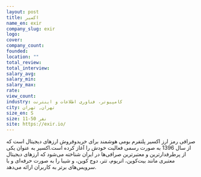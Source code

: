 ```yaml
---
layout: post
title: اکسیر
name_en: exir
company_slug: exir
logo: 
cover: 
company_count:
founded:
location: ""
total_review: 
total_interview: 
salary_avg: 
salary_min: 
salary_max: 
rate: 
view_count: 
industry: کامپیوتر، فناوری اطلاعات و اینترنت
city: تهران, تهران
size_en: S
size: 11-50 نفر
site: https://exir.io/
---
```


 صرافی رمز ارز
 اکسیر پلتفرم بومی هوشمند برای خریدوفروش ارزهای دیجیتال است که از سال 1396 به صورت رسمی فعالیت خودش را آغاز کرده است.اکسیر به عنوان یکی از پرطرفدارترین و معتبرترین صرافی‌ها در ایران شناخته می‌شود که ارزهای دیجیتال معتبری مانند بیت‌کوین، اتریوم، تتر، دوج کوین، و شیبا را به صورت حرفه‌ای و با سرویس‌های برتر به کاربران ارائه می‌دهد.